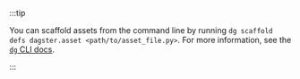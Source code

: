 :::tip

You can scaffold assets from the command line by running `dg scaffold defs dagster.asset <path/to/asset_file.py>`. For more information, see the [`dg` CLI docs](/api/dg/dg-cli#dg-scaffold).

:::

